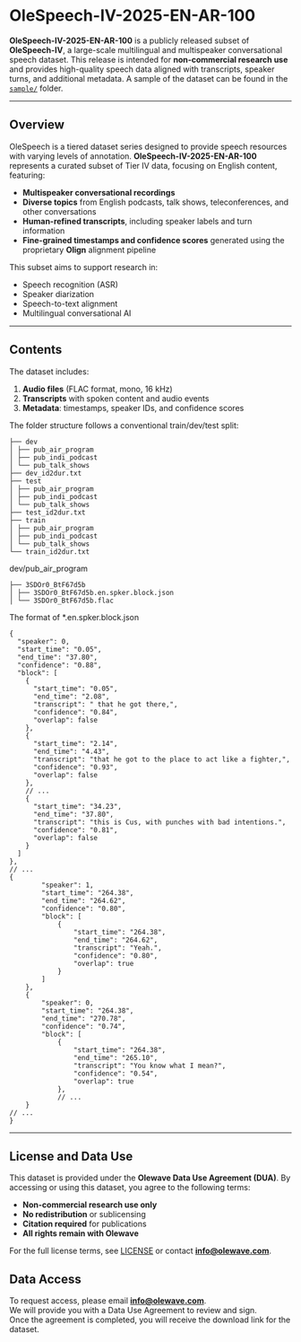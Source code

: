 # OleSpeech-IV-2025-EN-AR-100

**OleSpeech-IV-2025-EN-AR-100** is a publicly released subset of **OleSpeech-IV**, a large-scale multilingual and multispeaker conversational speech dataset. This release is intended for **non-commercial research use** and provides high-quality speech data aligned with transcripts, speaker turns, and additional metadata. A sample of the dataset can be found in the [`sample/`](sample/) folder.

---

## Overview

OleSpeech is a tiered dataset series designed to provide speech resources with varying levels of annotation. **OleSpeech-IV-2025-EN-AR-100** represents a curated subset of Tier IV data, focusing on English content, featuring:

- **Multispeaker conversational recordings**
- **Diverse topics** from English podcasts, talk shows, teleconferences, and other conversations
- **Human-refined transcripts**, including speaker labels and turn information
- **Fine-grained timestamps and confidence scores** generated using the proprietary **Olign** alignment pipeline

This subset aims to support research in:

- Speech recognition (ASR)
- Speaker diarization
- Speech-to-text alignment
- Multilingual conversational AI

---

## Contents

The dataset includes:

1. **Audio files** (FLAC format, mono, 16 kHz)  
2. **Transcripts** with spoken content and audio events  
3. **Metadata**: timestamps, speaker IDs, and confidence scores  

The folder structure follows a conventional train/dev/test split:
```
├── dev
│ ├── pub_air_program
│ ├── pub_indi_podcast
│ └── pub_talk_shows
├── dev_id2dur.txt
├── test
│ ├── pub_air_program
│ ├── pub_indi_podcast
│ └── pub_talk_shows
├── test_id2dur.txt
├── train
│ ├── pub_air_program
│ ├── pub_indi_podcast
│ └── pub_talk_shows
└── train_id2dur.txt
```

dev/pub_air_program
```
├── 3SDOr0_BtF67d5b
│ ├── 3SDOr0_BtF67d5b.en.spker.block.json
│ └── 3SDOr0_BtF67d5b.flac
```

The format of *.en.spker.block.json

```
{
  "speaker": 0,
  "start_time": "0.05",
  "end_time": "37.80",
  "confidence": "0.88",
  "block": [
    {
      "start_time": "0.05",
      "end_time": "2.08",
      "transcript": " that he got there,",
      "confidence": "0.84",
      "overlap": false
    },
    {
      "start_time": "2.14",
      "end_time": "4.43",
      "transcript": "that he got to the place to act like a fighter,",
      "confidence": "0.93",
      "overlap": false
    },
    // ...
    {
      "start_time": "34.23",
      "end_time": "37.80",
      "transcript": "this is Cus, with punches with bad intentions.",
      "confidence": "0.81",
      "overlap": false
    }
  ]
},
// ...
{
        "speaker": 1,
        "start_time": "264.38",
        "end_time": "264.62",
        "confidence": "0.80",
        "block": [
            {
                "start_time": "264.38",
                "end_time": "264.62",
                "transcript": "Yeah.",
                "confidence": "0.80",
                "overlap": true
            }
        ]
    },
    {
        "speaker": 0,
        "start_time": "264.38",
        "end_time": "270.78",
        "confidence": "0.74",
        "block": [
            {
                "start_time": "264.38",
                "end_time": "265.10",
                "transcript": "You know what I mean?",
                "confidence": "0.54",
                "overlap": true
            },
            // ...
    }
// ...
}
```

---

## License and Data Use

This dataset is provided under the **Olewave Data Use Agreement (DUA)**. By accessing or using this dataset, you agree to the following terms:

- **Non-commercial research use only**
- **No redistribution** or sublicensing
- **Citation required** for publications
- **All rights remain with Olewave**

For the full license terms, see [LICENSE](LICENSE) or contact **info@olewave.com**.


## Data Access

To request access, please email **info@olewave.com**.  
We will provide you with a Data Use Agreement to review and sign.  
Once the agreement is completed, you will receive the download link for the dataset.
